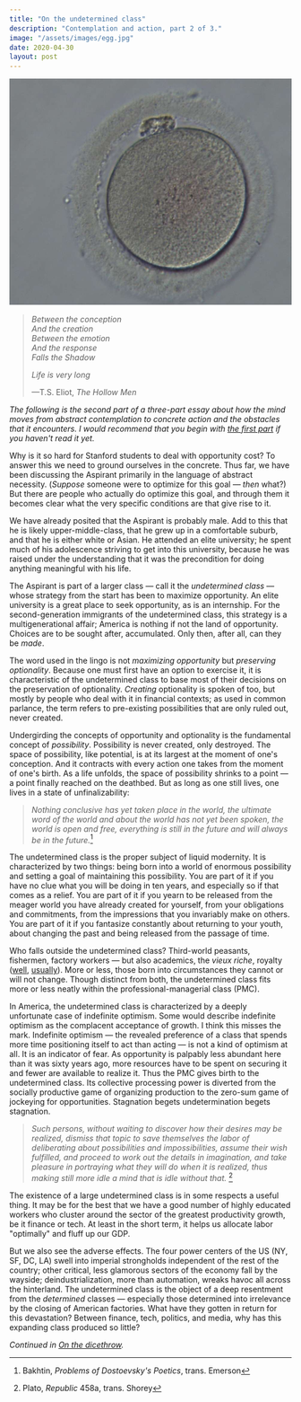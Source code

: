 ```yaml
---
title: "On the undetermined class"
description: "Contemplation and action, part 2 of 3."
image: "/assets/images/egg.jpg"
date: 2020-04-30
layout: post
---
```


![](/assets/images/egg.jpg)

> _Between the conception_  
> _And the creation_  
> _Between the emotion_  
> _And the response_  
> _Falls the Shadow_
>
> _Life is very long_
>
> —T.S. Eliot, _The Hollow Men_

_The following is the second part of a three-part essay about how the mind moves from abstract contemplation to concrete action and the obstacles that it encounters. I would recommend that you begin with [the first part](/2020/04/25/startup.html) if you haven't read it yet._

Why is it so hard for Stanford students to deal with opportunity cost? To answer this we need to ground ourselves in the concrete. Thus far, we have been discussing the Aspirant primarily in the language of abstract necessity. (_Suppose_ someone were to optimize for this goal — _then_ what?) But there are people who actually do optimize this goal, and through them it becomes clear what the very specific conditions are that give rise to it.

We have already posited that the Aspirant is probably male. Add to this that he is likely upper-middle-class, that he grew up in a comfortable suburb, and that he is either white or Asian. He attended an elite university; he spent much of his adolescence striving to get into this university, because he was raised under the understanding that it was the precondition for doing anything meaningful with his life.

The Aspirant is part of a larger class — call it the _undetermined class_ — whose strategy from the start has been to maximize opportunity. An elite university is a great place to seek opportunity, as is an internship. For the second-generation immigrants of the undetermined class, this strategy is a multigenerational affair; America is nothing if not the land of opportunity. Choices are to be sought after, accumulated. Only then, after all, can they be _made_.

The word used in the lingo is not _maximizing opportunity_ but _preserving optionality_. Because one must first have an option to exercise it, it is characteristic of the undetermined class to base most of their decisions on the preservation of optionality. _Creating_ optionality is spoken of too, but mostly by people who deal with it in financial contexts; as used in common parlance, the term refers to pre-existing possibilities that are only ruled out, never created.

Undergirding the concepts of opportunity and optionality is the fundamental concept of _possibility_. Possibility is never created, only destroyed. The space of possibility, like potential, is at its largest at the moment of one's conception. And it contracts with every action one takes from the moment of one's birth. As a life unfolds, the space of possibility shrinks to a point — a point finally reached on the deathbed. But as long as one still lives, one lives in a state of unfinalizability:

> _Nothing conclusive has yet taken place in the world, the ultimate word of the world and about the world has not yet been spoken, the world is open and free, everything is still in the future and will always be in the future._[^bakhtin]

[^bakhtin]: Bakhtin, _Problems of Dostoevsky's Poetics_, trans. Emerson

The undetermined class is the proper subject of liquid modernity. It is characterized by two things: being born into a world of enormous possibility and setting a goal of maintaining this possibility. You are part of it if you have no clue what you will be doing in ten years, and especially so if that comes as a relief. You are part of it if you yearn to be released from the meager world you have already created for yourself, from your obligations and commitments, from the impressions that you invariably make on others. You are part of it if you fantasize constantly about returning to your youth, about changing the past and being released from the passage of time.

Who falls outside the undetermined class? Third-world peasants, fishermen, factory workers — but also academics, the _vieux riche_, royalty ([well](https://en.wikipedia.org/wiki/Edward_VIII_abdication_crisis), [usually](https://en.wikipedia.org/wiki/Megxit)). More or less, those born into circumstances they cannot or will not change. Though distinct from both, the undetermined class fits more or less neatly within the professional-managerial class (PMC).

In America, the undetermined class is characterized by a deeply unfortunate case of indefinite optimism. Some would describe indefinite optimism as the complacent acceptance of growth. I think this misses the mark. Indefinite optimism — the revealed preference of a class that spends more time positioning itself to act than acting — is not a kind of optimism at all. It is an indicator of fear. As opportunity is palpably less abundant here than it was sixty years ago, more resources have to be spent on securing it and fewer are available to realize it. Thus the PMC gives birth to the undetermined class. Its collective processing power is diverted from the socially productive game of organizing production to the zero-sum game of jockeying for opportunities. Stagnation begets undetermination begets stagnation.

> _Such persons, without waiting to discover how their desires may be realized, dismiss that topic to save themselves the labor of deliberating about possibilities and impossibilities, assume their wish fulfilled, and proceed to work out the details in imagination, and take pleasure in portraying what they will do when it is realized, thus making still more idle a mind that is idle without that._ [^plato]

[^plato]: Plato, _Republic_ 458a, trans. Shorey

The existence of a large undetermined class is in some respects a useful thing. It may be for the best that we have a good number of highly educated workers who cluster around the sector of the greatest productivity growth, be it finance or tech. At least in the short term, it helps us allocate labor "optimally" and fluff up our GDP.

But we also see the adverse effects. The four power centers of the US (NY, SF, DC, LA) swell into imperial strongholds independent of the rest of the country; other critical, less glamorous sectors of the economy fall by the wayside; deindustrialization, more than automation, wreaks havoc all across the hinterland. The undetermined class is the object of a deep resentment from the _determined_ classes — especially those determined into irrelevance by the closing of American factories. What have they gotten in return for this devastation? Between finance, tech, politics, and media, why has this expanding class produced so little?

_Continued in [On the dicethrow](/2020/05/07/dicethrow.html)._
